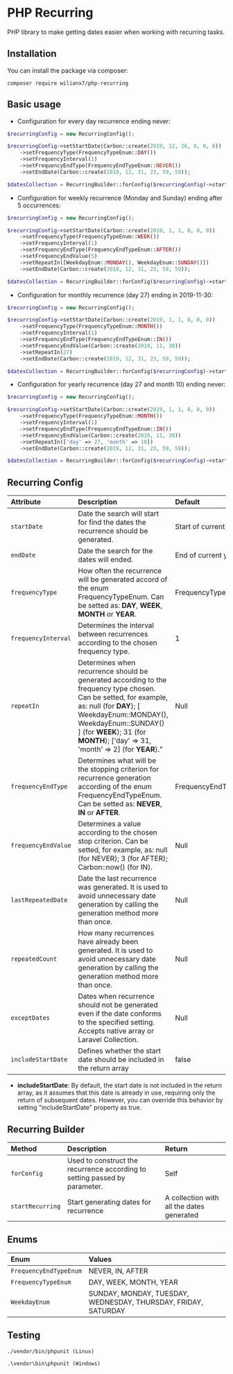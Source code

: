 # PHP Recurring
PHP library to make getting dates easier when working with recurring tasks.

## Installation
You can install the package via composer:

```
composer require wilianx7/php-recurring
```


## Basic usage
- Configuration for every day recurrence ending never:

```php
$recurringConfig = new RecurringConfig();

$recurringConfig->setStartDate(Carbon::create(2019, 12, 26, 8, 0, 0))
    ->setFrequencyType(FrequencyTypeEnum::DAY())
    ->setFrequencyInterval(1)
    ->setFrequencyEndType(FrequencyEndTypeEnum::NEVER())
    ->setEndDate(Carbon::create(2019, 12, 31, 23, 59, 59));

$datesCollection = RecurringBuilder::forConfig($recurringConfig)->startRecurring();
```


- Configuration for weekly recurrence (Monday and Sunday) ending after 5 occurrences:

```php
$recurringConfig = new RecurringConfig();

$recurringConfig->setStartDate(Carbon::create(2019, 1, 1, 8, 0, 0))
    ->setFrequencyType(FrequencyTypeEnum::WEEK())
    ->setFrequencyInterval(1)
    ->setFrequencyEndType(FrequencyEndTypeEnum::AFTER())
    ->setFrequencyEndValue(5)
    ->setRepeatIn([WeekdayEnum::MONDAY(), WeekdayEnum::SUNDAY()])
    ->setEndDate(Carbon::create(2019, 12, 31, 23, 59, 59));

$datesCollection = RecurringBuilder::forConfig($recurringConfig)->startRecurring();
```


- Configuration for monthly recurrence (day 27) ending in 2019-11-30:

```php
$recurringConfig = new RecurringConfig();

$recurringConfig->setStartDate(Carbon::create(2019, 1, 1, 8, 0, 0))
    ->setFrequencyType(FrequencyTypeEnum::MONTH())
    ->setFrequencyInterval(1)
    ->setFrequencyEndType(FrequencyEndTypeEnum::IN())
    ->setFrequencyEndValue(Carbon::create(2019, 11, 30))
    ->setRepeatIn(27)
    ->setEndDate(Carbon::create(2019, 12, 31, 23, 59, 59));

$datesCollection = RecurringBuilder::forConfig($recurringConfig)->startRecurring();
```


- Configuration for yearly recurrence (day 27 and month 10) ending never:

```php
$recurringConfig = new RecurringConfig();

$recurringConfig->setStartDate(Carbon::create(2019, 1, 1, 8, 0, 0))
    ->setFrequencyType(FrequencyTypeEnum::MONTH())
    ->setFrequencyInterval(1)
    ->setFrequencyEndType(FrequencyEndTypeEnum::IN())
    ->setFrequencyEndValue(Carbon::create(2019, 11, 30))
    ->setRepeatIn(['day' => 27, 'month' => 10])
    ->setEndDate(Carbon::create(2019, 12, 31, 23, 59, 59));

$datesCollection = RecurringBuilder::forConfig($recurringConfig)->startRecurring();
```


## Recurring Config

| **Attribute** | **Description** | **Default** |
| :--- | :--- | :--- |
| `startDate` | Date the search will start for find the dates the recurrence should be generated. | Start of current year |
| `endDate` | Date the search for the dates will ended. | End of current year |
| `frequencyType` | How often the recurrence will be generated accord of the enum FrequencyTypeEnum. Can be setted as: **DAY**, **WEEK**, **MONTH** or **YEAR**. | FrequencyTypeEnum::DAY() |
| `frequencyInterval` | Determines the interval between recurrences according to the chosen frequency type. | 1 |
| `repeatIn` | Determines when recurrence should be generated according to the frequency type chosen. Can be setted, for example, as: null (for **DAY**); [ WeekdayEnum::MONDAY(), WeekdayEnum::SUNDAY() ] (for **WEEK**); 31 (for **MONTH**); ['day' => 31, 'month' => 2] (for **YEAR**)." | Null |
| `frequencyEndType` | Determines what will be the stopping criterion for recurrence generation according of the enum FrequencyEndTypeEnum. Can be setted as: **NEVER**, **IN** or **AFTER**. | FrequencyEndTypeEnum::NEVER() |
| `frequencyEndValue` | Determines a value according to the chosen stop criterion. Can be setted, for example, as: null (for NEVER); 3 (for AFTER); Carbon::now() (for IN). | Null |
| `lastRepeatedDate` | Date the last recurrence was generated. It is used to avoid unnecessary date generation by calling the generation method more than once. | Null |
| `repeatedCount` | How many recurrences have already been generated. It is used to avoid unnecessary date generation by calling the generation method more than once. | Null |
| `exceptDates` | Dates when recurrence should not be generated even if the date conforms to the specified setting. Accepts native array or Laravel Collection. | Null |
| `includeStartDate` | Defines whether the start date should be included in the return array | false |

* **includeStartDate**: By default, the start date is not included in the return array, as it assumes that this date is already in use, requiring only the return of subsequent dates. 
However, you can override this behavior by setting "includeStartDate" property as true.

## Recurring Builder

| **Method** | **Description** | **Return** |
| :--- | :--- | :--- |
| `forConfig` | Used to construct the recurrence according to  setting passed by parameter. | Self |
| `startRecurring` | Start generating dates for recurrence | A collection with all the dates generated |


## Enums

| **Enum** | **Values** |
| :--- | :--- |
| `FrequencyEndTypeEnum` | NEVER, IN, AFTER |
| `FrequencyTypeEnum` | DAY, WEEK, MONTH, YEAR |
| `WeekdayEnum` | SUNDAY, MONDAY, TUESDAY, WEDNESDAY, THURSDAY, FRIDAY, SATURDAY |


## Testing

```
./vendor/bin/phpunit (Linux)
```

```
.\vendor\bin\phpunit (Windows)
```
